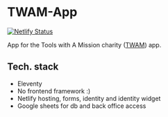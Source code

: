 # TWAM-App

[![Netlify Status](https://api.netlify.com/api/v1/badges/84274074-22a7-412b-b77c-caef530c0a87/deploy-status)](https://app.netlify.com/sites/youthful-wing-da69cb/deploys)

App for the Tools with A Mission charity ([TWAM](https://www.twam.uk/)) app.

## Tech. stack

- Eleventy
- No frontend framework :)
- Netlify hosting, forms, identity and identity widget
- Google sheets for db and back office access
